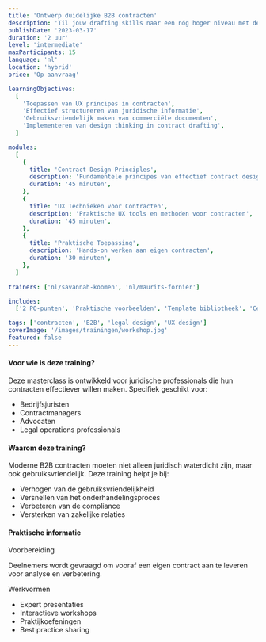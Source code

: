 ```yaml
---
title: 'Ontwerp duidelijke B2B contracten'
description: 'Til jouw drafting skills naar een nóg hoger niveau met deze masterclass. Leer hoe je juridische informatie het beste structureert en welke UX ontwerptechnieken je kunt inzetten om commerciële contracten gebruiksvriendelijker te maken.'
publishDate: '2023-03-17'
duration: '2 uur'
level: 'intermediate'
maxParticipants: 15
language: 'nl'
location: 'hybrid'
price: 'Op aanvraag'

learningObjectives:
  [
    'Toepassen van UX principes in contracten',
    'Effectief structureren van juridische informatie',
    'Gebruiksvriendelijk maken van commerciële documenten',
    'Implementeren van design thinking in contract drafting',
  ]

modules:
  [
    {
      title: 'Contract Design Principles',
      description: 'Fundamentele principes van effectief contract design',
      duration: '45 minuten',
    },
    {
      title: 'UX Technieken voor Contracten',
      description: 'Praktische UX tools en methoden voor contracten',
      duration: '45 minuten',
    },
    {
      title: 'Praktische Toepassing',
      description: 'Hands-on werken aan eigen contracten',
      duration: '30 minuten',
    },
  ]

trainers: ['nl/savannah-koomen', 'nl/maurits-fornier']

includes:
  ['2 PO-punten', 'Praktische voorbeelden', 'Template bibliotheek', 'Certificaat van deelname']

tags: ['contracten', 'B2B', 'legal design', 'UX design']
coverImage: '/images/trainingen/workshop.jpg'
featured: false
---
```


#### Voor wie is deze training?

Deze masterclass is ontwikkeld voor juridische professionals die hun contracten effectiever willen maken. Specifiek geschikt voor:

- Bedrijfsjuristen
- Contractmanagers
- Advocaten
- Legal operations professionals

#### Waarom deze training?

Moderne B2B contracten moeten niet alleen juridisch waterdicht zijn, maar ook gebruiksvriendelijk. Deze training helpt je bij:

- Verhogen van de gebruiksvriendelijkheid
- Versnellen van het onderhandelingsproces
- Verbeteren van de compliance
- Versterken van zakelijke relaties

#### Praktische informatie

Voorbereiding

Deelnemers wordt gevraagd om vooraf een eigen contract aan te leveren voor analyse en verbetering.

Werkvormen

- Expert presentaties
- Interactieve workshops
- Praktijkoefeningen
- Best practice sharing
